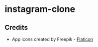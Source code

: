 # instagram-clone

## Credits
- App icons created by Freepik - [Flaticon](https://www.flaticon.com/free-icons/app)